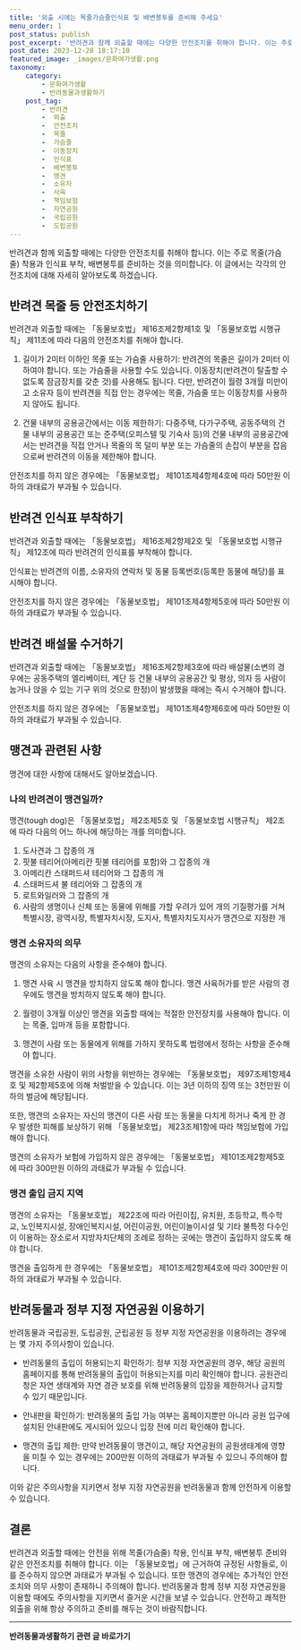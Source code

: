 ```yaml
---
title: '외출 시에는 목줄가슴줄인식표 및 배변봉투를 준비해 주세요'
menu_order: 1
post_status: publish
post_excerpt: '반려견과 함께 외출할 때에는 다양한 안전조치를 취해야 합니다. 이는 주로 목줄 가슴줄  착용과 인식표 부착, 배변봉투를 준비하는 것을 의미합니다. 이 글에서는 각각의 안전조치에 대해 자세히 알아보도록 하겠습니다.'
post_date: 2023-12-28 18:17:10
featured_image: _images/문화여가생활.png
taxonomy:
    category:
        - 문화여가생활
        - 반려동물과생활하기
    post_tag:
        - 반려견
        -  외출
        -  안전조치
        -  목줄
        -  가슴줄
        -  이동장치
        -  인식표
        -  배변봉투
        -  맹견
        -  소유자
        -  사육
        -  책임보험
        -  자연공원
        -  국립공원
        -  도립공원
---
```



반려견과 함께 외출할 때에는 다양한 안전조치를 취해야 합니다. 이는 주로 목줄(가슴줄) 착용과 인식표 부착, 배변봉투를 준비하는 것을 의미합니다. 이 글에서는 각각의 안전조치에 대해 자세히 알아보도록 하겠습니다.

## 반려견 목줄 등 안전조치하기

반려견과 외출할 때에는 「동물보호법」 제16조제2항제1호 및 「동물보호법 시행규칙」 제11조에 따라 다음의 안전조치를 취해야 합니다.

1. 길이가 2미터 이하인 목줄 또는 가슴줄 사용하기: 반려견의 목줄은 길이가 2미터 이하여야 합니다. 또는 가슴줄을 사용할 수도 있습니다. 이동장치(반려견이 탈출할 수 없도록 잠금장치를 갖춘 것)를 사용해도 됩니다. 다만, 반려견이 월령 3개월 미만이고 소유자 등이 반려견을 직접 안는 경우에는 목줄, 가슴줄 또는 이동장치를 사용하지 않아도 됩니다.

2. 건물 내부의 공용공간에서는 이동 제한하기: 다중주택, 다가구주택, 공동주택의 건물 내부의 공용공간 또는 준주택(오피스텔 및 기숙사 등)의 건물 내부의 공용공간에서는 반려견을 직접 안거나 목줄의 목 덜미 부분 또는 가슴줄의 손잡이 부분을 잡음으로써 반려견의 이동을 제한해야 합니다.

안전조치를 하지 않은 경우에는 「동물보호법」 제101조제4항제4호에 따라 50만원 이하의 과태료가 부과될 수 있습니다.

## 반려견 인식표 부착하기

반려견과 외출할 때에는 「동물보호법」 제16조제2항제2호 및 「동물보호법 시행규칙」 제12조에 따라 반려견의 인식표를 부착해야 합니다.

인식표는 반려견의 이름, 소유자의 연락처 및 동물 등록번호(등록한 동물에 해당)를 표시해야 합니다.

안전조치를 하지 않은 경우에는 「동물보호법」 제101조제4항제5호에 따라 50만원 이하의 과태료가 부과될 수 있습니다.

## 반려견 배설물 수거하기

반려견과 외출할 때에는 「동물보호법」 제16조제2항제3호에 따라 배설물(소변의 경우에는 공동주택의 엘리베이터, 계단 등 건물 내부의 공용공간 및 평상, 의자 등 사람이 눕거나 앉을 수 있는 기구 위의 것으로 한정)이 발생했을 때에는 즉시 수거해야 합니다.

안전조치를 하지 않은 경우에는 「동물보호법」 제101조제4항제6호에 따라 50만원 이하의 과태료가 부과될 수 있습니다.

## 맹견과 관련된 사항

맹견에 대한 사항에 대해서도 알아보겠습니다.

### 나의 반려견이 맹견일까?

맹견(tough dog)은 「동물보호법」 제2조제5호 및 「동물보호법 시행규칙」 제2조에 따라 다음의 어느 하나에 해당하는 개를 의미합니다.

1. 도사견과 그 잡종의 개
2. 핏불 테리어(아메리칸 핏불 테리어를 포함)와 그 잡종의 개
3. 아메리칸 스태퍼드셔 테리어와 그 잡종의 개
4. 스태퍼드셔 불 테리어와 그 잡종의 개
5. 로트와일러와 그 잡종의 개
6. 사람의 생명이나 신체 또는 동물에 위해를 가할 우려가 있어 개의 기질평가를 거쳐 특별시장, 광역시장, 특별자치시장, 도지사, 특별자치도지사가 맹견으로 지정한 개

### 맹견 소유자의 의무

맹견의 소유자는 다음의 사항을 준수해야 합니다.

1. 맹견 사육 시 맹견을 방치하지 않도록 해야 합니다. 맹견 사육허가를 받은 사람의 경우에도 맹견을 방치하지 않도록 해야 합니다.

2. 월령이 3개월 이상인 맹견을 외출할 때에는 적절한 안전장치를 사용해야 합니다. 이는 목줄, 입마개 등을 포함합니다.

3. 맹견이 사람 또는 동물에게 위해를 가하지 못하도록 법령에서 정하는 사항을 준수해야 합니다.

맹견을 소유한 사람이 위의 사항을 위반하는 경우에는 「동물보호법」 제97조제1항제4호 및 제2항제5호에 의해 처벌받을 수 있습니다. 이는 3년 이하의 징역 또는 3천만원 이하의 벌금에 해당됩니다.

또한, 맹견의 소유자는 자신의 맹견이 다른 사람 또는 동물을 다치게 하거나 죽게 한 경우 발생한 피해를 보상하기 위해 「동물보호법」 제23조제1항에 따라 책임보험에 가입해야 합니다.

맹견의 소유자가 보험에 가입하지 않은 경우에는 「동물보호법」 제101조제2항제5호에 따라 300만원 이하의 과태료가 부과될 수 있습니다.

### 맹견 출입 금지 지역

맹견의 소유자는 「동물보호법」 제22조에 따라 어린이집, 유치원, 초등학교, 특수학교, 노인복지시설, 장애인복지시설, 어린이공원, 어린이놀이시설 및 기타 불특정 다수인이 이용하는 장소로서 지방자치단체의 조례로 정하는 곳에는 맹견이 출입하지 않도록 해야 합니다.

맹견을 출입하게 한 경우에는 「동물보호법」 제101조제2항제4호에 따라 300만원 이하의 과태료가 부과될 수 있습니다.

## 반려동물과 정부 지정 자연공원 이용하기

반려동물과 국립공원, 도립공원, 군립공원 등 정부 지정 자연공원을 이용하려는 경우에는 몇 가지 주의사항이 있습니다.

- 반려동물의 출입이 허용되는지 확인하기: 정부 지정 자연공원의 경우, 해당 공원의 홈페이지를 통해 반려동물의 출입이 허용되는지를 미리 확인해야 합니다. 공원관리청은 자연 생태계와 자연 경관 보호를 위해 반려동물의 입장을 제한하거나 금지할 수 있기 때문입니다.

- 안내판을 확인하기: 반려동물의 출입 가능 여부는 홈페이지뿐만 아니라 공원 입구에 설치된 안내판에도 게시되어 있으니 입장 전에 미리 확인해야 합니다.

- 맹견의 출입 제한: 만약 반려동물이 맹견이고, 해당 자연공원의 공원생태계에 영향을 미칠 수 있는 경우에는 200만원 이하의 과태료가 부과될 수 있으니 주의해야 합니다.

이와 같은 주의사항을 지키면서 정부 지정 자연공원을 반려동물과 함께 안전하게 이용할 수 있습니다.

## 결론

반려견과 외출할 때에는 안전을 위해 목줄(가슴줄) 착용, 인식표 부착, 배변봉투 준비와 같은 안전조치를 취해야 합니다. 이는 「동물보호법」에 근거하여 규정된 사항들로, 이를 준수하지 않으면 과태료가 부과될 수 있습니다. 또한 맹견의 경우에는 추가적인 안전조치와 의무 사항이 존재하니 주의해야 합니다. 반려동물과 함께 정부 지정 자연공원을 이용할 때에도 주의사항을 지키면서 즐거운 시간을 보낼 수 있습니다. 안전하고 쾌적한 외출을 위해 항상 주의하고 준비를 해두는 것이 바람직합니다.
<!-- wp:separator -->
<hr class="wp-block-separator has-alpha-channel-opacity"/>
<!-- /wp:separator -->

<!-- wp:group {"backgroundColor":"base","layout":{"type":"constrained"}} -->
<div class="wp-block-group has-base-background-color has-background"><!-- wp:paragraph {"align":"center","fontSize":"medium"} -->
<p class="has-text-align-center has-large-font-size"><strong>반려동물과생활하기 관련 글 바로가기</strong></p>
<!-- /wp:paragraph -->


<!-- wp:latest-posts
{"categories":[{"id":16383,"count":19,"description":"","link":"https://uknowlaw.com/category/%eb%b0%98%eb%a0%a4%eb%8f%99%eb%ac%bc%ea%b3%bc%ec%83%9d%ed%99%9c%ed%95%98%ea%b8%b0/","name":"반려동물과생활하기","slug":"반려동물과생활하기","taxonomy":"category","parent":0,"meta":[],"_links":{"self":[{"href":"https://uknowlaw.com/wp-json/wp/v2/categories/16383"}],"collection":[{"href":"https://uknowlaw.com/wp-json/wp/v2/categories"}],"about":[{"href":"https://uknowlaw.com/wp-json/wp/v2/taxonomies/category"}],"wp:post_type":[{"href":"https://uknowlaw.com/wp-json/wp/v2/posts?categories=16383"}],"curies":[{"name":"wp","href":"https://api.w.org/{rel}","templated":true}]}}],"postsToShow":100,"excerptLength":28,"postLayout":"grid","columns":2,"featuredImageAlign":"left","featuredImageSizeSlug":"large","fontSize":"small"} /--></div>
<!-- /wp:group -->